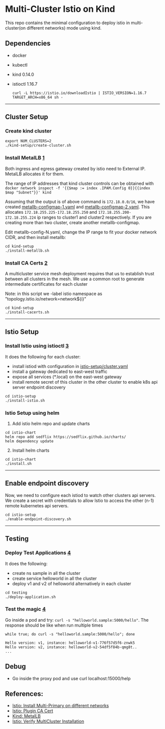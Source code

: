 # Multi-Cluster Istio on Kind

This repo contains the minimal configuration to deploy istio in multi-cluster(on different networks) mode using kind.

## Dependencies

- docker
- kubectl
- kind 0.14.0
- istioctl 1.16.7

    ```console
    curl -L https://istio.io/downloadIstio | ISTIO_VERSION=1.16.7 TARGET_ARCH=x86_64 sh -
    ```

---

## Cluster Setup

### Create kind cluster

```shell
export NUM_CLUSTERS=2
./kind-setup/create-cluster.sh
```

### Install MetalLB [1](https://kind.sigs.k8s.io/docs/user/loadbalancer/)

Both ingress and egress gateway created by istio need to External IP. MetalLB allocates it for them.

The range of IP addresses that kind cluster controls can be obtained
with `docker network inspect -f '{{$map := index .IPAM.Config 0}}{{index $map "Subnet"}}' kind`

Assuming that the output is of above command is `172.18.0.0/16`, we have
created [metallb-configmap-1.yaml](./kind-setup/metallb-configmap-1.yaml)
and [metallb-configmap-2.yaml](./kind-setup/metallb-configmap-2.yaml). This allocates `172.18.255.225-172.18.255.250`
and `172.18.255.200-172.18.255.224` ip ranges to cluster1 and cluster2 respectively. If you are creating more than two
cluster, create another metallb-configmap.

Edit metallb-config-N.yaml, change the IP range to fit your docker network CIDR, and then install metallb:


```shell
cd kind-setup
./install-metallb.sh
```


### Install CA Certs [2](https://istio.io/latest/docs/tasks/security/cert-management/plugin-ca-cert/)

A multicluster service mesh deployment requires that us to establish trust between all clusters in the mesh. We use a
common root to generate intermediate certificates for each cluster

Note: in this script we -label istio namespace as "topology.istio.io/network=network${i}"

```shell
cd kind-setup
./install-cacerts.sh
```

---

## Istio Setup

### Install Istio using istioctl [3](https://istio.io/latest/docs/setup/install/multicluster/multi-primary_multi-network/)

It does the following for each cluster:

- install istiod with configuration in [istio-setup/cluster.yaml](istio-setup/cluster.yaml)
- install a gateway dedicated to east-west traffic
- expose all services (*.local) on the east-west gateway
- install remote secret of this cluster in the other cluster to enable k8s api server endpoint discovery

```shell
cd istio-setup
./install-istio.sh
```

### Istio Setup using helm

1. Add istio helm repo and update charts

 ```shell
 cd istio-chart
 helm repo add sedflix https://sedflix.github.io/charts/
 helm dependency update
 ```

2. Install helm charts

 ```shell
 cd istio-chart
 ./install.sh
 ```

---

## Enable endpoint discovery

Now, we need to configure each istiod to watch other clusters api servers. We create a secret with credentials to allow
Istio to access the other (n-1) remote kubernetes api servers.

```shell
cd istio-setup
./enable-endpoint-discovery.sh
```

---

## Testing

### Deploy Test Applications [4](https://istio.io/latest/docs/setup/install/multicluster/verify/)

It does the following:

- create ns sample in all the cluster
- create service helloworld in all the cluster
- deploy v1 and v2 of helloworld alternatively in each cluster

```shell
cd testing
./deploy-application.sh
```

### Test the magic [4](https://istio.io/latest/docs/setup/install/multicluster/verify/)

Go inside a pod and try: `curl -s "helloworld.sample:5000/hello"`. The response should be like when run multiple times

```
while true; do curl -s "helloworld.sample:5000/hello"; done
```

```
Hello version: v1, instance: helloworld-v1-776f57d5f6-znwk5
Hello version: v2, instance: helloworld-v2-54df5f84b-qmg8t..
...
```

## Debug

- Go inside the proxy pod and use curl localhost:15000/help

## References:

- [Istio: Install Multi-Primary on different networks](https://istio.io/latest/docs/setup/install/multicluster/multi-primary_multi-network/)
- [Istio: Plugin CA Cert](https://istio.io/latest/docs/tasks/security/cert-management/plugin-ca-cert/)
- [Kind: MetalLB](https://kind.sigs.k8s.io/docs/user/loadbalancer/)
- [Istio: Verify MultiCluster Installation](https://istio.io/latest/docs/setup/install/multicluster/verify/)